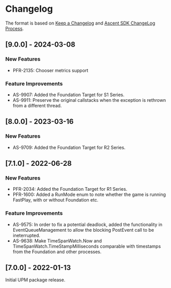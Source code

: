 # Changelog

The format is based on [Keep a Changelog](http://keepachangelog.com/en/1.0.0/) and [Ascent SDK ChangeLog Process](https://igt-developer-docs.atlassian.net/wiki/spaces/AS/pages/81161431/Ascent+SDK+ChangeLog+Process).

## [9.0.0] - 2024-03-08

### New Features

- PFR-2135: Chooser metrics support

### Feature Improvements

- AS-9907: Added the Foundation Target for S1 Series.
- AS-9911: Preserve the original callstacks when the exception is rethrown from a different thread.

## [8.0.0] - 2023-03-16

### New Features

- AS-9709: Added the Foundation Target for R2 Series.

## [7.1.0] - 2022-06-28

### New Features

- PFR-2034: Added the Foundation Target for R1 Series.
- PFR-1600: Added a RunMode enum to note whether the game is running FastPlay, with or without Foundation etc.

### Feature Improvements

- AS-9575: In order to fix a potential deadlock, added the functionality in EventQueueManagement to allow the blocking PostEvent call to be ineterrupted.
- AS-9638: Make TimeSpanWatch.Now and TimeSpanWatch.TimeStampMilliseconds comparable with timestamps from the Foundation and other processes.

## [7.0.0] - 2022-01-13

Initial UPM package release.
